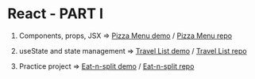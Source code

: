 # React - PART I

1. Components, props, JSX => [Pizza Menu demo](https://pizza-menu-props-jsx-components.vercel.app/) / [Pizza Menu repo](https://github.com/hermkan/react-part-I-projects/tree/main/01-components-props-jsx)

2. useState and state management => [Travel List demo](demo) / [Travel List repo](repolink)

3. Practice project => [Eat-n-split demo](demo) / [Eat-n-split repo](repolink)
